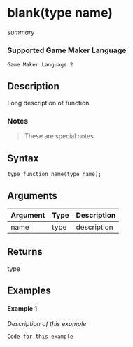 # blank(type name)

*summary*

### Supported Game Maker Language

`Game Maker Language 2`

## Description

Long description of function

### Notes

> These are special notes

## Syntax

```
type function_name(type name);
```

## Arguments

|Argument|Type|Description             |
|--------|----|----------------------- |
|name    |type|description             |

## Returns

type

## Examples

#### Example 1

*Description of this example*

```
Code for this example
```